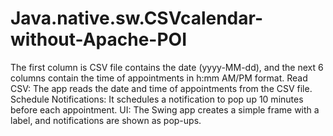 # Java.native.sw.CSVcalendar-without-Apache-POI

The first column is CSV file contains the date (yyyy-MM-dd), and the next 6 columns contain the time of appointments in h:mm AM/PM format.
Read CSV: The app reads the date and time of appointments from the CSV file.
Schedule Notifications: It schedules a notification to pop up 10 minutes before each appointment.
UI: The Swing app creates a simple frame with a label, and notifications are shown as pop-ups.
